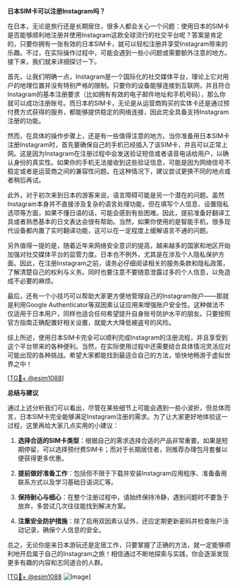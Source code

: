 **日本SIM卡可以注册Instagram吗？**

在日本，无论是旅行还是长期居住，很多人都会关心一个问题：使用日本的SIM卡是否能够顺利地注册并使用Instagram这款全球流行的社交平台呢？答案是肯定的，只要你拥有一张有效的日本SIM卡，就可以轻松注册并享受Instagram带来的乐趣。不过，在实际操作过程中，可能会遇到一些小问题或需要额外注意的地方。接下来，我们就来详细探讨一下。

首先，让我们明确一点，Instagram是一个国际化的社交媒体平台，理论上它对用户的地理位置并没有特别严格的限制。只要你的设备能够连接到互联网，并且符合Instagram的基本注册要求（比如拥有有效的电子邮件地址和手机号码），那么你就可以成功注册账号。而日本的SIM卡，无论是从运营商购买的实体卡还是通过预付费方式获得的服务，都能够提供稳定的网络连接，因此完全具备支持Instagram注册的功能。

然而，在具体的操作步骤上，还是有一些值得注意的地方。当你准备用日本SIM卡注册Instagram时，首先要确保自己的手机已经插入了该SIM卡，并且可以正常上网。这是因为Instagram在注册过程中会发送验证短信或者语音电话给用户，以确认身份的真实性。如果你的手机无法接收到这些验证信息，可能是因为网络信号不稳定或者是运营商之间的兼容性问题。在这种情况下，建议尝试更换不同的地点或者稍后再试。

此外，对于初次来到日本的游客来说，语言障碍可能是另一个潜在的问题。虽然Instagram本身并不直接涉及复杂的语言处理功能，但在填写个人信息、设置隐私选项等方面，如果不懂日语的话，可能会感到有些困难。因此，提前准备好翻译工具或者熟悉基本的日文表达会很有帮助。当然，如果你使用的是智能手机，很多现代设备都内置了实时翻译功能，这可以在一定程度上缓解语言不通的问题。

另外值得一提的是，随着近年来网络安全意识的提高，越来越多的国家和地区开始加强对社交媒体平台的监管力度。日本也不例外，尤其是在涉及个人隐私保护方面。因此，在注册Instagram之前，请务必仔细阅读相关的服务条款和隐私政策，了解清楚自己的权利与义务。同时也要注意不要随意泄露过多的个人信息，以免造成不必要的麻烦。

最后，还有一个小技巧可以帮助大家更方便地管理自己的Instagram账户——那就是利用Google Authenticator等双因素认证应用来增强账户安全性。这种做法不仅适用于日本用户，同样也适合任何希望提升自身账号防护水平的朋友。只要按照官方指南正确配置好相关设置，就能大大降低被盗号的风险。

综上所述，使用日本SIM卡完全可以顺利完成Instagram的注册流程，并且享受到这个平台带来的各种便利。当然，在实际使用过程中还需要结合具体情况灵活应对可能出现的各种挑战。希望大家都能找到最适合自己的方法，愉快地畅游于虚拟世界之中！

[[TG💪+ @esim1088](https://t.me/s/esim1088)]

**总结与建议**

通过上述分析我们可以看出，尽管在某些细节上可能会遇到一些小波折，但总体而言，日本SIM卡完全能够满足Instagram注册的需求。为了让大家更好地体验这一过程，这里再给大家几点实用的小建议：

1. **选择合适的SIM卡类型**：根据自己的需求选择合适的产品非常重要。如果是短期停留，可以选择预付费SIM卡；而对于长期居住者，则推荐办理包月套餐以便获得更多优惠。

2. **提前做好准备工作**：包括但不限于下载并安装Instagram应用程序、准备备用联系方式以及学习基础日语词汇等。

3. **保持耐心与细心**：在整个注册过程中，请始终保持冷静，遇到问题时不要急于放弃，多尝试几次往往能找到解决方案。

4. **注重安全防护措施**：除了启用双因素认证外，还应定期更新密码并检查账户活动记录，确保个人信息的安全。

总之，无论你是来日本游玩还是定居工作，只要掌握了正确的方法，就一定能够顺利地开启属于自己的Instagram之旅！相信通过不断地探索与实践，你会逐渐发现更多有趣的内容和志同道合的人群。

[[TG💪+ @esim1088](https://t.me/s/esim1088) ![Image](https://i.postimg.cc/4NQfJmqS/Snipaste-2025-05-13-00-14-12.png)]